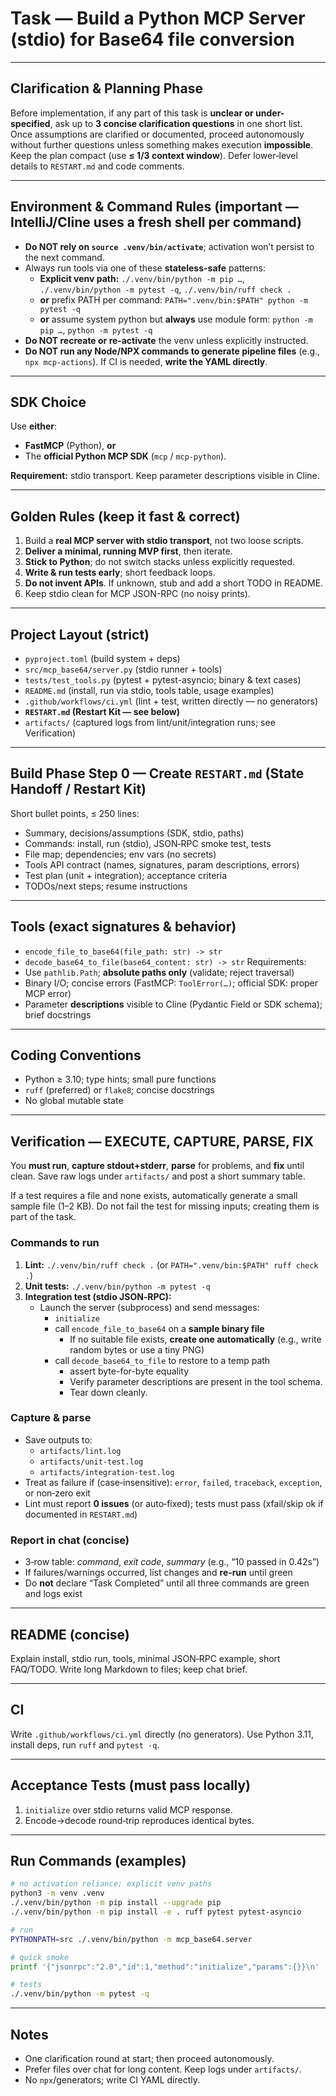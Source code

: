 # Task — Build a **Python MCP Server** (stdio) for Base64 file conversion

---

## Clarification & Planning Phase
Before implementation, if any part of this task is **unclear or under-specified**, ask up to **3 concise clarification questions** in one short list.
Once assumptions are clarified or documented, proceed autonomously without further questions unless something makes execution **impossible**.
Keep the plan compact (use **≤ 1/3 context window**). Defer lower‑level details to `RESTART.md` and code comments.

---

## Environment & Command Rules (important — IntelliJ/Cline uses a fresh shell per command)
- **Do NOT rely on `source .venv/bin/activate`**; activation won’t persist to the next command.
- Always run tools via one of these **stateless-safe** patterns:
  - **Explicit venv path:** `./.venv/bin/python -m pip …`, `./.venv/bin/python -m pytest -q`, `./.venv/bin/ruff check .`
  - **or** prefix PATH per command: `PATH=".venv/bin:$PATH" python -m pytest -q`
  - **or** assume system python but **always** use module form: `python -m pip …`, `python -m pytest -q`
- **Do NOT recreate or re‑activate** the venv unless explicitly instructed.
- **Do NOT run any Node/NPX commands to generate pipeline files** (e.g., `npx mcp-actions`). If CI is needed, **write the YAML directly**.

---

## SDK Choice
Use **either**:
- **FastMCP** (Python), **or**
- The **official Python MCP SDK** (`mcp` / `mcp-python`).

**Requirement:** stdio transport. Keep parameter descriptions visible in Cline.

---

## Golden Rules (keep it fast & correct)
1. Build a **real MCP server with stdio transport**, not two loose scripts.
2. **Deliver a minimal, running MVP first**, then iterate.
3. **Stick to Python**; do not switch stacks unless explicitly requested.
4. **Write & run tests early**; short feedback loops.
5. **Do not invent APIs**. If unknown, stub and add a short TODO in README.
6. Keep stdio clean for MCP JSON-RPC (no noisy prints).

---

## Project Layout (strict)
- `pyproject.toml` (build system + deps)
- `src/mcp_base64/server.py` (stdio runner + tools)
- `tests/test_tools.py` (pytest + pytest-asyncio; binary & text cases)
- `README.md` (install, run via stdio, tools table, usage examples)
- `.github/workflows/ci.yml` (lint + test, written directly — no generators)
- **`RESTART.md` (Restart Kit — see below)**
- `artifacts/` (captured logs from lint/unit/integration runs; see Verification)

---

## **Build Phase Step 0 — Create `RESTART.md` (State Handoff / Restart Kit)**
Short bullet points, ≤ 250 lines:
- Summary, decisions/assumptions (SDK, stdio, paths)
- Commands: install, run (stdio), JSON‑RPC smoke test, tests
- File map; dependencies; env vars (no secrets)
- Tools API contract (names, signatures, param descriptions, errors)
- Test plan (unit + integration); acceptance criteria
- TODOs/next steps; resume instructions

---

## Tools (exact signatures & behavior)
- `encode_file_to_base64(file_path: str) -> str`
- `decode_base64_to_file(base64_content: str) -> str`
Requirements:
- Use `pathlib.Path`; **absolute paths only** (validate; reject traversal)
- Binary I/O; concise errors (FastMCP: `ToolError(…)`; official SDK: proper MCP error)
- Parameter **descriptions** visible to Cline (Pydantic Field or SDK schema); brief docstrings

---

## Coding Conventions
- Python ≥ 3.10; type hints; small pure functions
- `ruff` (preferred) or `flake8`; concise docstrings
- No global mutable state

---

## **Verification — EXECUTE, CAPTURE, PARSE, FIX**
You **must run**, **capture stdout+stderr**, **parse** for problems, and **fix** until clean. Save raw logs under `artifacts/` and post a short summary table.

If a test requires a file and none exists, automatically generate a small sample file (1–2 KB).
Do not fail the test for missing inputs; creating them is part of the task.

### Commands to run
1. **Lint:** `./.venv/bin/ruff check .` (or `PATH=".venv/bin:$PATH" ruff check .`)
2. **Unit tests:** `./.venv/bin/python -m pytest -q`
3. **Integration test (stdio JSON‑RPC):**
   - Launch the server (subprocess) and send messages:
     - `initialize`
     - call `encode_file_to_base64` on a **sample binary file**
       - If no suitable file exists, **create one automatically** (e.g., write random bytes or use a tiny PNG)
     - call `decode_base64_to_file` to restore to a temp path
       - assert byte-for-byte equality
       - Verify parameter descriptions are present in the tool schema.
       - Tear down cleanly.

### Capture & parse
- Save outputs to:
  - `artifacts/lint.log`
  - `artifacts/unit-test.log`
  - `artifacts/integration-test.log`
- Treat as failure if (case‑insensitive): `error`, `failed`, `traceback`, `exception`, or non‑zero exit
- Lint must report **0 issues** (or auto‑fixed); tests must pass (xfail/skip ok if documented in `RESTART.md`)

### Report in chat (concise)
- 3‑row table: *command*, *exit code*, *summary* (e.g., “10 passed in 0.42s”)
- If failures/warnings occurred, list changes and **re‑run** until green
- Do **not** declare “Task Completed” until all three commands are green and logs exist

---

## README (concise)
Explain install, stdio run, tools, minimal JSON‑RPC example, short FAQ/TODO. Write long Markdown to files; keep chat brief.

---

## CI
Write `.github/workflows/ci.yml` directly (no generators). Use Python 3.11, install deps, run `ruff` and `pytest -q`.

---

## Acceptance Tests (must pass locally)
1) `initialize` over stdio returns valid MCP response.  
2) Encode→decode round‑trip reproduces identical bytes.

---

## Run Commands (examples)
```bash
# no activation reliance; explicit venv paths
python3 -m venv .venv
./.venv/bin/python -m pip install --upgrade pip
./.venv/bin/python -m pip install -e . ruff pytest pytest-asyncio

# run
PYTHONPATH=src ./.venv/bin/python -m mcp_base64.server

# quick smoke
printf '{"jsonrpc":"2.0","id":1,"method":"initialize","params":{}}\n' | PYTHONPATH=src ./.venv/bin/python -m mcp_base64.server

# tests
./.venv/bin/python -m pytest -q
```

---

## Notes
- One clarification round at start; then proceed autonomously.
- Prefer files over chat for long content. Keep logs under `artifacts/`.
- No `npx`/generators; write CI YAML directly.
